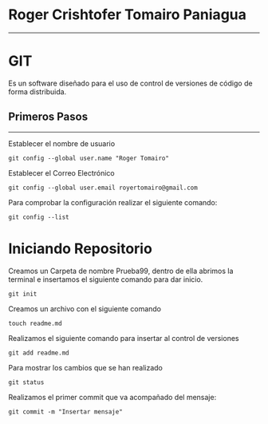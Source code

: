 # Roger Crishtofer Tomairo Paniagua
___

# GIT 
Es un software diseñado para el uso de control de versiones de código de forma distribuida.
## Primeros Pasos
___

Establecer el nombre de usuario

```
git config --global user.name "Roger Tomairo"
```
Establecer el Correo Electrónico

```
git config --global user.email royertomairo@gmail.com
```
Para comprobar la configuración realizar el siguiente comando:

```
git config --list
```
# Iniciando Repositorio

Creamos un Carpeta de nombre Prueba99, dentro de ella abrimos
la terminal e insertamos el siguiente comando para dar inicio.

```
git init
```
Creamos un archivo con el siguiente comando

```
touch readme.md
```
Realizamos el siguiente comando para insertar al control de versiones
```
git add readme.md
```

Para mostrar los cambios que se han realizado

```
git status
```

Realizamos el primer commit que va acompañado del mensaje:

```
git commit -m "Insertar mensaje"
```